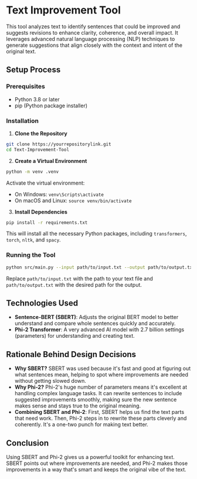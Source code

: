 # Text Improvement Tool

This tool analyzes text to identify sentences that could be improved and suggests revisions to enhance clarity, coherence, and overall impact. It leverages advanced natural language processing (NLP) techniques to generate suggestions that align closely with the context and intent of the original text.

## Setup Process

### Prerequisites

- Python 3.8 or later
- pip (Python package installer)

### Installation

1. **Clone the Repository**

```bash
git clone https://yourrepositorylink.git
cd Text-Improvement-Tool
```

2. **Create a Virtual Environment**

```bash
python -m venv .venv
```

Activate the virtual environment:

- On Windows: `venv\Scripts\activate`
- On macOS and Linux: `source venv/bin/activate`

3. **Install Dependencies**

```bash
pip install -r requirements.txt
```

This will install all the necessary Python packages, including `transformers`, `torch`, `nltk`, and `spacy`.


### Running the Tool
```bash
python src/main.py --input path/to/input.txt --output path/to/output.txt
```

Replace `path/to/input.txt` with the path to your text file and `path/to/output.txt` with the desired path for the output.

## Technologies Used

- **Sentence-BERT (SBERT)**: Adjusts the original BERT model to better understand and compare whole sentences quickly and accurately.
- **Phi-2 Transformer**: A very advanced AI model with 2.7 billion settings (parameters) for understanding and creating text.

## Rationale Behind Design Decisions

- **Why SBERT?** SBERT was used because it's fast and good at figuring out what sentences mean, helping to spot where improvements are needed without getting slowed down.
- **Why Phi-2?** Phi-2's huge number of parameters means it's excellent at handling complex language tasks. It can rewrite sentences to include suggested improvements smoothly, making sure the new sentence makes sense and stays true to the original meaning.
- **Combining SBERT and Phi-2**: First, SBERT helps us find the text parts that need work. Then, Phi-2 steps in to rewrite these parts cleverly and coherently. It's a one-two punch for making text better.

## Conclusion

Using SBERT and Phi-2 gives us a powerful toolkit for enhancing text. SBERT points out where improvements are needed, and Phi-2 makes those improvements in a way that's smart and keeps the original vibe of the text.


